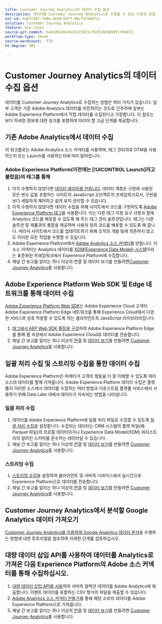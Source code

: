 ```yaml
---
title: Customer Journey Analytics의 데이터 수집 옵션
description: 데이터를 Customer Journey Analytics로 수집할 수 있는 다양한 방법 이해
exl-id: 4a47c587-f48e-4e29-b97f-00c7d7e6972c
solution: Customer Journey Analytics
feature: Use Cases
source-git-commit: 5a6d2b14ba7ed1221921cfb253026850fc7b6d73
workflow-type: tm+mt
source-wordcount: '772'
ht-degree: 98%

---
```


# Customer Journey Analytics의 데이터 수집 옵션

데이터를 Customer Journey Analytics로 수집하는 방법은 여러 가지가 있습니다. 일부 고객은 기존 Adobe Analytics 데이터를 이전하려는 것으로 간주하며 일부는 Adobe Experience Platform에서 직접 데이터를 수집한다고 가정합니다. 이 참조는 보다 자세한 정보에 대한 링크를 포함하여 따라야 할 고급 단계를 제공합니다.

## 기존 Adobe Analytics에서 데이터 수집

이 워크플로는 Adobe Analytics 소스 커넥터를 사용하며, 태그 관리자로 DTM을 사용하는지 또는 Launch를 사용하는지에 따라 달라집니다.

### Adobe Experience Platform(이전에는 [!UICONTROL Launch]라고 불렀음)의 태그를 통해

1. 아직 수행하지 않았다면 [데이터 레이어를 만듭니다](https://experienceleague.adobe.com/docs/analytics/implementation/prepare/data-layer.html?lang=ko-KR). 데이터 계층은 구현에 사용된 모든 변수 값을 포함하는 사이트의 JavaScript 오브젝트의 프레임워크로서, 구현을 보다 세밀하게 제어하고 쉽게 유지 관리할 수 있습니다.
1. 아직 수행하지 않았다면 데이터 수집을 위해 사이트에서 코드를 구현하도록 [Adobe Experience Platform 태그](https://experienceleague.adobe.com/docs/analytics/implementation/launch/overview.html?lang=ko-KR)를 사용합니다. 이는 다른 태그 지정 요구 사항과 함께 Analytics 코드를 배포할 수 있도록 해 주는 태그 관리 솔루션입니다. 태그는 다른 솔루션 및 제품과의 통합을 제공하며 사용자 정의 코드를 배포할 수 있도록 해 줍니다. 따라서 사이트에서 코드를 업데이트하기 위해 조직의 개발 팀에 의존하지 않고도 이러한 모든 작업을 수행할 수 있습니다.
1. Adobe Experience Platform에서 [Adobe Analytics 소스 커넥터](https://experienceleague.adobe.com/docs/experience-platform/sources/ui-tutorials/create/adobe-applications/analytics.html?lang=ko-KR)를 만듭니다. 이 소스 커넥터는 Analytics 데이터를 [XDM(Experience Data Model) 시스템](https://experienceleague.adobe.com/docs/experience-platform/xdm/home.html?lang=ko-KR)이라는 표준화된 프레임워크에서 Experience Platform에 수집합니다.
1. 채널 간 보고를 알리는 하나 이상의 연결 및 데이터 보기를 만들려면[Customer Journey Analytics](https://experienceleague.adobe.com/docs/analytics-platform/using/cja-overview/cja-getting-started.html?lang=ko-KR)를 사용합니다.

## Adobe Experience Platform Web SDK 및 Edge 네트워크를 통해 데이터 수집

[Adobe Experience Platform Web SDK](https://experienceleague.adobe.com/docs/experience-platform/edge/home.html)는 Adobe Experience Cloud 고객이 Adobe Experience Platform Edge 네트워크를 통해 Experience Cloud에서 다양한 서비스와 상호 작용할 수 있도록 하는 클라이언트측 JavaScript 라이브러리입니다.

1. [태그에서 AEP Web SDK 확장을 구성](https://experienceleague.adobe.com/docs/experience-platform/tags/extensions/adobe/sdk/overview.html)하여 Adobe Experience Platform Edge를 통해 웹 속성에서 Adobe Experience Cloud로 데이터를 전송합니다.
1. 채널 간 보고를 알리는 하나 이상의 [연결](/help/connections/create-connection.md) 및 [데이터 보기](/help/data-views/data-views.md)를 만들려면 [Customer Journey Analytics](https://experienceleague.adobe.com/docs/analytics-platform/using/cja-overview/cja-getting-started.html)를 사용합니다.

## 일괄 처리 수집 및 스트리밍 수집을 통한 데이터 수집

Adobe Experience Platform은 마케터가 고객의 행동을 더 잘 이해할 수 있도록 여러 소스의 데이터를 함께 가져옵니다. Adobe Experience Platform 데이터 수집은 플랫폼이 이러한 소스에서 데이터를 수집하는 여러 방법과 다운스트림 플랫폼 서비스에서 사용하기 위해 Data Lake 내에서 데이터가 지속되는 방법을 나타냅니다.

### 일괄 처리 수집

1. 데이터를 Adobe Experience Platform에 일괄 처리 파일로 수집할 수 있도록 [일괄 처리 수집](https://experienceleague.adobe.com/docs/experience-platform/ingestion/batch/overview.html#batch)을 설정합니다. 수집되는 데이터는 CRM 시스템의 플랫 파일(예: Parquet 파일)의 프로필 데이터이거나 Experience Data Model(XDM) 레지스트리의 알려진 스키마를 준수하는 데이터일 수 있습니다.
1. 채널 간 보고를 알리는 하나 이상의 [연결](/help/connections/create-connection.md) 및 [데이터 보기](/help/data-views/data-views.md)를 만들려면 [Customer Journey Analytics](https://experienceleague.adobe.com/docs/analytics-platform/using/cja-overview/cja-getting-started.html)를 사용합니다.

### 스트리밍 수집

1. [스트리밍 수집](https://experienceleague.adobe.com/docs/experience-platform/ingestion/streaming/overview.html#streaming)을 설정하여 클라이언트 및 서버측 디바이스에서 실시간으로 Experience Platform으로 데이터를 전송합니다.
1. 채널 간 보고를 알리는 하나 이상의 [연결](/help/connections/create-connection.md) 및 [데이터 보기](/help/data-views/data-views.md)를 만들려면 [Customer Journey Analytics](https://experienceleague.adobe.com/docs/analytics-platform/using/cja-overview/cja-getting-started.html)를 사용합니다.

## Customer Journey Analytics에서 분석할 Google Analytics 데이터 가져오기

[Customer Journey Analytics를 이용하여 Google Analytics 데이터 분석](https://experienceleague.adobe.com/docs/platform-learn/comprehensive-technical-tutorial-v22/module12/ex5.html?lang=en)을 수행하는 방법에 대한 튜토리얼을 참조하여 자세한 단계를 검토하십시오.

## 대량 데이터 삽입 API를 사용하여 데이터를 Analytics로 가져온 다음 Experience Platform의 Adobe 소스 커넥터를 통해 수집하십시오.

1. [대량 데이터 삽입 API를 사용](https://www.adobe.io/apis/experiencecloud/analytics/docs.html#!AdobeDocs/analytics-2.0-apis/master/bdia.md)하여 서버측 컬렉션 데이터를 Adobe Analytics에 제출합니다. 이벤트 데이터를 포함하는 CSV 형식의 파일을 제출할 수 있습니다.
1. [Adobe Analytics 소스 커넥터 만들기](https://experienceleague.adobe.com/docs/experience-platform/sources/ui-tutorials/create/adobe-applications/analytics.html)를 통해 해당 소비자 데이터를 Adobe Experience Platform으로 가져옵니다.
1. 채널 간 보고를 알리는 하나 이상의 [연결](/help/connections/create-connection.md) 및 [데이터 보기](/help/data-views/data-views.md)를 만들려면 [Customer Journey Analytics](https://experienceleague.adobe.com/docs/analytics-platform/using/cja-overview/cja-getting-started.html)를 사용합니다.
